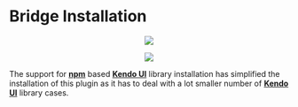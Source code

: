 # Bridge Installation


<p align=center>
  <img src="https://user-images.githubusercontent.com/2712405/30783771-b297d260-a116-11e7-9303-c320bbacef48.png"></img>
</p>

<p align=center>
  <img src="https://user-images.githubusercontent.com/2712405/30787005-c6f949be-a14d-11e7-9a07-30e67238c959.png"></img>
</p>

The support for **[npm](https://www.npmjs.com/)** based **[Kendo UI](http://www.telerik.com/kendo-ui)** library installation has simplified the installation of this plugin as it has to deal with a lot smaller number of **[Kendo UI](http://www.telerik.com/kendo-ui)** library cases.



